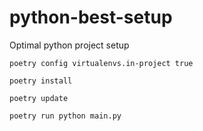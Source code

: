 # python-best-setup

Optimal python project setup

```shell
poetry config virtualenvs.in-project true
```

```shell
poetry install
```

```shell
poetry update
```

```shell
poetry run python main.py
```
